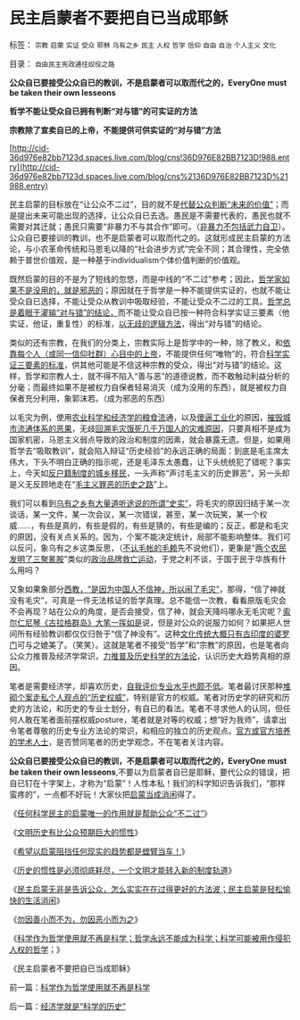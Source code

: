 # 民主启蒙者不要把自已当成耶稣

标签： `宗教` `启蒙` `实证` `受众` `耶稣` `乌有之乡` `民主` `人权` `哲学` `信仰` `自由` `自治` `个人主义` `文化` 

目录： `自由民主宪政通往奴役之路`

**公众自已要接受公众自已的教训，不是启蒙者可以取而代之的，EveryOne must be taken
their own lesseons**

**哲学不能让受众自已拥有判断“对与错”的可实证的方法**

**宗教除了宣卖自已的上帝，不能提供可供实证的“对与错”方法**

[http://cid-36d976e82bb7123d.spaces.live.com/blog/cns!36D976E82BB7123D!988.entry](http://cid-36d976e82bb7123d.spaces.live.com/blog/cns%2136D976E82BB7123D%21988.entry)

民主启蒙的目标放在“让公众不二过”，目的就不是[代替公众判断“未来的价值”](http://darthvad.blog.sohu.com/130312463.html)；而是提出未来可能出现的选择，让公众自已去选。愚民是不需要代表的，愚民也就不需要对其迁就；愚民只需要“非暴力不与其合作”即可。（[非暴力不包括武力自卫](../../../2010/1/31/沟通和合作，“文明冲突”进化到“和谐社会”.md)）。公众自已要接训的教训，也不是启蒙者可以取而代之的。这就形成民主启蒙的方法论，与小农革命传统和马恩毛以降的“社会进步方式”完全不同；其合理性，完全依赖于普世价值观，是一种基于individualism个体价值判断的价值观。

既然启蒙的目的不是为了短线的忽悠，而是中线的“不二过”参考；因此，[哲学家如果不是没用的，就是邪恶的](../../../2010/2/3/迷恋哲学不是邪恶的，就是没用的.md)；原因就在于哲学是一种不能提供实证的，也就不能让受众自已选择，不能让受众从教训中吸取经验，不能让受众不二过的工具。[哲学总是着眼于灌输“对与错”的结论，](../../../2009/6/1/汉语和西语，诡辩和演讲，西塞罗和凯撒.md)而不能让受众自已按一种符合科学实证三要素（他实证，他证，重复性）的标准，[以无歧的逻辑方法](../../../2009/5/20/疑证与实证及汉议论文三要素论.md)，得出“对与错”的结论。

类似的还有宗教，在我们的分类上，宗教实际上是哲学中的一种，除了教义，和[依靠每个人（或同一信仰社群）心目中的上帝](../../../2009/6/25/My&nbsp;God!我的上帝！绝对的真理存在吗？.md)，不能提供任何“唯物”的，符合[科学实证三要素的标准](../../../2009/6/5/构成科学完备性的基础断言就是三要素.md)，供其他可能是不信这种宗教的受众，得出“对与错”的结论。这样，哲学和宗教人士，就不得不陷入“善与恶”的道德说教，而不敢触动利益分析的分毫；而最终如果不是被权力自保者轻易消灭（成为没用的东西），就是被权力自保者充分利用，象郭沫若。（成为邪恶的东西）

以毛灾为例，使用[农业科学和经济学的粮食流](../../../2009/3/30/&quot;市场即流通&quot;之粮食生产安全与物流安全.md)通，以及[傻逼工业化](../../../2009/8/2/工业化一定创造价值吗.md)的原因，[摧毁城市流通体系的恶果](../../../2009/10/16/人为的城市化和人为毁灭工商业城市.md)，无歧[回溯毛灾饿死几千万国人的灾难原因](../../../2009/8/4/城乡人口比例边际达成人道主义灾难的三个充分条件.md)，只要真相不是成为国家机密，马恩主义弱点导致的政治和制度的因素，就会暴露无遗。但是，如果用哲学去“吸取教训”，就会陷入辩证“历史经验”的永远正确的局面：到底是毛主席太伟大，下头不明白正确的指示呢，还是毛泽东太愚蠢，让下头统统犯了错呢？事实上，今天如[反户籍制度的城乡移民](../../../2010/3/6/没有任何民主进步，是需要牺牲城市居民族群的利益；.md)，一头声称“声讨毛主义的历史罪恶”，另一头却是义无反顾地走在“[毛主义罪恶的历史之路](../../../2010/3/6/向移民倾斜，居民如何实现“安居乐业”呢.md)”上。

我们可以看到[乌有之乡有大量道听途说的所谓“史实”](http://hi.baidu.com/darthchn/blog/item/ed4ad95838c09f232934f03c.html)，将毛灾的原因归结于某一次谈话，某一文件，某一次会议，某一次错误，甚至，某一次玩笑，某一个权威……，有些是真的，有些是假的，有些是猜的，有些是编的；反正，都是和毛灾的原因，没有关点关系的。因为，个案不能决定统计，局部不能影响整体。我们可以反问，象乌有之乡这类反思，（[不认毛帐的毛赖](http://blog.sina.com.cn/s/blog_5563a64d0100ekm2.html)先不说他们），更象是“[两个农民发明了三聚氰胺](../../../2010/2/1/三聚氰胺事件反思公有制.md)”类似的[政治品牌救亡运动](../../../2009/6/27/毛泽东思想是党的集体结晶品牌非个人天才.md)，于党之利不谈，于国于民于华族有什么用吗？

又象如果象部分[西教，“是因为中国人不信神，所以闹了毛灾”](../../../2009/6/14/西教信仰人士不应以传教为目的参与中国政治生活.md)，那得，“信了神就没有毛灾”，可真是一件无法核证的哲学真理。总不能信一次教，看看原版毛灾会不会再现？站在公众的角度，是否会接受，信了神，就会天降吗哪永无毛灾呢？[索尔仁尼琴《古拉格群岛》大笔一挥如是](../../../2010/2/12/个人主义对哲学的实证基础的变化.md)说，但是对公众的说服力如何？如果把人世间所有经验教训都仅仅归咎于“信了神没有”。这种[文化传统大概只有古印度的婆罗门](../../../2008/12/23/印度信仰，沉重的精神负担.md)可与之媲美了。（笑笑）。这就是笔者不接受“哲学”和“宗教”的原因，也是笔者向公众力推普及经济学常识，[力推普及历史科学的方法论](../../../2010/2/5/历史故事和历史学的方法论.md)，认识历史大趋势真相的原因。

笔者是需要经济学，却喜欢历史，[自我评价专业水平也颇不低](../../../2010/2/4/历史学的三个专业层次.md)。笔者最讨厌那种[堆砌个案走私个人观点的“历史权威”](../../../2010/2/5/阅读历史要明白作者背后的利益.md)，特别是官方的权威。笔者对历史学的研究和历史的方法论，和历史的专业士划分，有自已的看法。笔者不寻求他人的认同，但任何人敢在笔者面前摆权威posture，笔者就是对等的权威；想“好为我师”，请拿出令笔者尊敬的历史专业方法论的常识，和相应的独立的历史观点。[官方或官方培养的学术人士](../../../2010/2/4/历史唯物主义的错误和唯心本质.md)，是否赞同笔者的历史学观念，不在笔者关注内容。

**公众自已要接受公众自已的教训，不是启蒙者可以取而代之的，EveryOne must be taken
their own
lesseons**,不要以为启蒙者自已是耶稣，要代公众的错误，把自已钉在十字架上，才称为“启蒙”！人性本私！我们的科学知识告诉我们，“那样蛮疼的”，一点都不好玩！大家伙把[启蒙当成消闲](../../../2010/3/13/民主启蒙是轻松愉快的生活消闲.md)得了。



《[任何科学民主的启蒙唯一的作用就是帮助公众“不二过”](../../../2010/3/11/民主启蒙只是帮助公众“不二过”.md)》

《[文明历史有比公众预期巨大的惯性](../../../2010/3/11/文明历史有比公众预期巨大的惯性.md)》

《[希望以启蒙阻挡任何现实的趋势都是螳臂当车！](../../../2010/3/11/希望以启蒙阻挡任何现实的趋势都是螳臂当车！.md)》

《[历史的惯性是必须彻底耗尽，一个文明才能转入新的制度轨道](../../../2010/3/13/历史惯性耗尽文明才能“升级”.md)》

《[民主启蒙无非是告诉公众，怎么实实在在过得更好的方法波；民主启蒙是轻松愉快的生活消闲](../../../2010/3/13/民主启蒙是轻松愉快的生活消闲.md)》

《[勿因善小而不为，勿因恶小而为之](../../../2009/7/9/勿因善小而不为，勿因恶小而为之.md)》

《[科学作为哲学使用就不再是科学；哲学永远不能成为科学；科学可能被用作侵犯人权的哲学](../../../2010/3/13/科学作为哲学使用就不再是科学.md)；》

《民主启蒙者不要把自已当成耶稣》

前一篇：[科学作为哲学使用就不再是科学](../../../2010/3/13/科学作为哲学使用就不再是科学.md)

后一篇：[经济学就是“科学的历史”](../../../2010/3/14/经济学就是“科学的历史”.md)